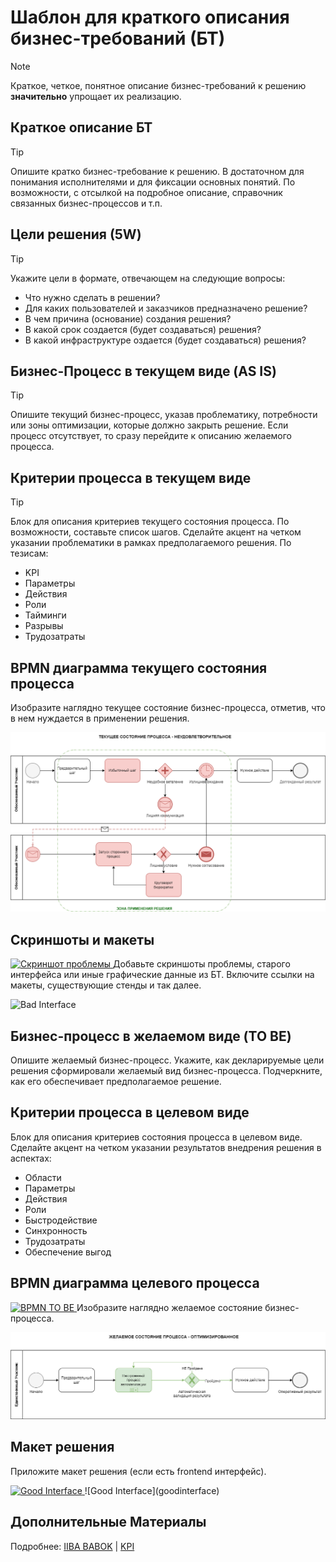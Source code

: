 # Шаблон для краткого описания бизнес-требований (БТ)
> [!NOTE]
>Краткое, четкое, понятное описание бизнес-требований к решению **значительно** упрощает их реализацию.

## Краткое описание БТ
>[!TIP]
>Опишите кратко бизнес-требование к решению. В достаточном для понимания исполнителями и для фиксации основных понятий. По возможности, с отсылкой на подробное описание, справочник связанных бизнес-процессов и т.п.

## Цели решения (5W)

>[!TIP]
>Укажите цели в формате, отвечающем на следующие вопросы:

- Что нужно сделать в решении?
- Для каких пользователей и заказчиков предназначено решение?
- В чем причина (основание) создания решения?
- В какой срок создается (будет создаваться)  решения?
- В какой инфраструктуре оздается (будет создаваться)  решения?

## Бизнес-Процесс в текущем виде (AS IS)
>[!TIP]
>Опишите текущий бизнес-процесс, указав проблематику, потребности или зоны оптимизации, которые должно закрыть решение.
Если процесс отсутствует, то сразу перейдите к описанию желаемого процесса.

## Критерии процесса в текущем виде
>[!TIP]
>Блок для описания критериев текущего состояния процесса. По возможности, составьте список шагов. Сделайте акцент на четком указании проблематики в рамках предполагаемого решения. По тезисам:

- KPI
- Параметры
- Действия
- Роли
- Тайминги
- Разрывы
- Трудозатраты


## BPMN диаграмма текущего состояния процесса
Изобразите наглядно текущее состояние бизнес-процесса, отметив, что в нем нуждается в применении решения.

![BPMN AS IS](https://github.com/archdocspec/featuredocumentation/blob/main/FeatureTemplate/Assets/Bad_Process.png)

## Скриншоты и макеты
<a href="insert_current_page_link">
   <img src="https://www.gravatar.com/avatar/dd5a7ef1476fb01998a215b1642dfd07" alt="Скриншот проблемы">
</a>
Добавьте скриншоты проблемы, старого интерфейса или иные графические данные из БТ. Включите ссылки на макеты, существующие стенды и так далее.

![Bad Interface](badinterface)

## Бизнес-процесс в желаемом виде (TO BE)
Опишите желаемый бизнес-процесс. Укажите, как декларируемые цели решения сформировали желаемый вид бизнес-процесса. Подчеркните, как его обеспечивает предполагаемое решение.

## Критерии процесса в целевом виде
Блок для описания критериев состояния процесса в целевом виде. Сделайте акцент на четком указании результатов внедрения решения в аспектах:

- Области
- Параметры
- Действия
- Роли
- Быстродействие
- Синхронность
- Трудозатраты
- Обеспечение выгод

## BPMN диаграмма целевого процесса
<a href="insert_current_page_link">
   <img src="https://www.gravatar.com/avatar/dd5a7ef1476fb01998a215b1642dfd07" alt="BPMN TO BE">
</a>
Изобразите наглядно желаемое состояние бизнес-процесса.

![BPMN TO BE](https://github.com/archdocspec/featuredocumentation/blob/main/FeatureTemplate/Assets/Good_Process.png)

## Макет решения
Приложите макет решения (если есть frontend интерфейс).

<a href="insert_current_page_link">
   <img src="https://www.gravatar.com/avatar/dd5a7ef1476fb01998a215b1642dfd07" alt="Good Interface">
</a>
![Good Interface](goodinterface)


## Дополнительные Материалы

Подробнее: [IIBA BABOK](https://www.iiba.org/career-resources/a-business-analysis-professionals-foundation-for-success/babok/) | [KPI](https://developers.sber.ru/help/business-development/what-is-kpi)

